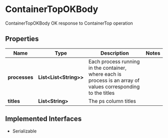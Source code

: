

# ContainerTopOKBody

ContainerTopOKBody OK response to ContainerTop operation

## Properties

Name | Type | Description | Notes
------------ | ------------- | ------------- | -------------
**processes** | **List&lt;List&lt;String&gt;&gt;** | Each process running in the container, where each is process is an array of values corresponding to the titles | 
**titles** | **List&lt;String&gt;** | The ps column titles | 


## Implemented Interfaces

* Serializable


